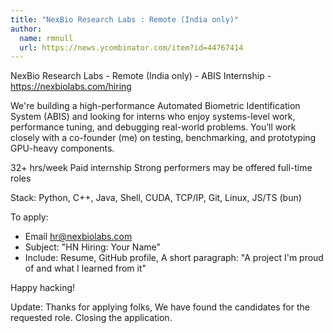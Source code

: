 ```yaml
---
title: "NexBio Research Labs : Remote (India only)"
author:
  name: rmnull
  url: https://news.ycombinator.com/item?id=44767414
---
```

NexBio Research Labs - Remote (India only) - ABIS Internship - <a href="https:&#x2F;&#x2F;nexbiolabs.com&#x2F;hiring" rel="nofollow">https:&#x2F;&#x2F;nexbiolabs.com&#x2F;hiring</a>

We&#x27;re building a high-performance Automated Biometric Identification System (ABIS) and looking for interns who enjoy systems-level work, performance tuning, and debugging real-world problems. You’ll work closely with a co-founder (me) on testing, benchmarking, and prototyping GPU-heavy components.

32+ hrs&#x2F;week
 Paid internship
 Strong performers may be offered full-time roles

Stack: Python, C++, Java, Shell, CUDA, TCP&#x2F;IP, Git, Linux, JS&#x2F;TS (bun)

To apply:
 * Email hr@nexbiolabs.com
 * Subject: &quot;HN Hiring: Your Name&quot;
 * Include: Resume, GitHub profile, A short paragraph: &quot;A project I&#x27;m proud of and what I learned from it&quot;

Happy hacking!

Update: Thanks for applying folks, We have found the candidates for the requested role. Closing the application.
<JobApplication />
